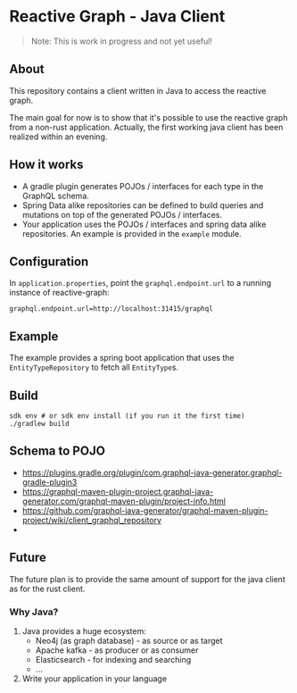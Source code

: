 # Reactive Graph - Java Client

> Note: This is work in progress and not yet useful!

## About

This repository contains a client written in Java to access the reactive graph.

The main goal for now is to show that it's possible to use the reactive graph from a non-rust application. Actually,
the first working java client has been realized within an evening.

## How it works

* A gradle plugin generates POJOs / interfaces for each type in the GraphQL schema.
* Spring Data alike repositories can be defined to build queries and mutations on top of the generated POJOs / interfaces.
* Your application uses the POJOs / interfaces and spring data alike repositories. An example is provided in the `example` module.

## Configuration

In `application.properties`, point the `graphql.endpoint.url` to a running instance of reactive-graph:

```properties
graphql.endpoint.url=http://localhost:31415/graphql
```

## Example

The example provides a spring boot application that uses the `EntityTypeRepository` to fetch all `EntityType`s.

## Build

```shell
sdk env # or sdk env install (if you run it the first time)
./gradlew build
```

## Schema to POJO

* https://plugins.gradle.org/plugin/com.graphql-java-generator.graphql-gradle-plugin3
* https://graphql-maven-plugin-project.graphql-java-generator.com/graphql-maven-plugin/project-info.html
* https://github.com/graphql-java-generator/graphql-maven-plugin-project/wiki/client_graphql_repository
* 


## Future

The future plan is to provide the same amount of support for the java client as for the rust client.

### Why Java?

1. Java provides a huge ecosystem:
    * Neo4j (as graph database) - as source or as target
    * Apache kafka - as producer or as consumer
    * Elasticsearch - for indexing and searching
    * ...
2. Write your application in your language

